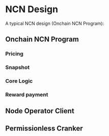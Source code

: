 # NCN Design

A typical NCN design (Onchain NCN Program):

## Onchain NCN Program

### Pricing

### Snapshot

### Core Logic

### Reward payment

## Node Operator Client

## Permissionless Cranker
